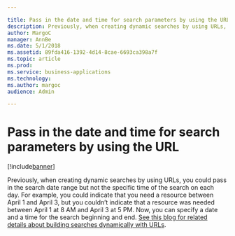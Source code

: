```yaml
---

title: Pass in the date and time for search parameters by using the URL
description: Previously, when creating dynamic searches by using URLs, you could pass in the search date range but not the specific time of the search on each day.
author: MargoC
manager: AnnBe
ms.date: 5/1/2018
ms.assetid: 89fda416-1392-4d14-8cae-6693ca398a7f
ms.topic: article
ms.prod: 
ms.service: business-applications
ms.technology: 
ms.author: margoc
audience: Admin

---
```

#  Pass in the date and time for search parameters by using the URL




[!include[banner](../../../../includes/banner.md)]

Previously, when creating dynamic searches by using URLs, you could pass in the
search date range but not the specific time of the search on each day. For
example, you could indicate that you need a resource between April 1 and April
3, but you couldn’t indicate that a resource was needed between April 1 at 8 AM
and April 3 at 5 PM. Now, you can specify a date and a time for the search
beginning and end. [See this blog for related details about building searches
dynamically with
URLs](https://blogs.msdn.microsoft.com/crm/2017/07/14/dynamically-build-your-schedule-assistant-search-by-changing-the-url/).
